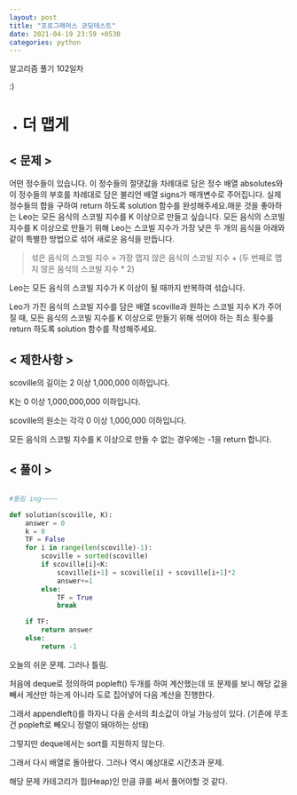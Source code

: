 ```yaml
---
layout: post
title: "프로그래머스 코딩테스트"
date: 2021-04-19 23:59 +0530
categories: python
---
```


알고리즘 풀기 102일차

:)

- # 더 맵게

## < 문제 >

어떤 정수들이 있습니다. 이 정수들의 절댓값을 차례대로 담은 정수 배열 absolutes와 이 정수들의 부호를 차례대로 담은 불리언 배열 signs가 매개변수로 주어집니다. 실제 정수들의 합을 구하여 return 하도록 solution 함수를 완성해주세요.매운 것을 좋아하는 Leo는 모든 음식의 스코빌 지수를 K 이상으로 만들고 싶습니다. 모든 음식의 스코빌 지수를 K 이상으로 만들기 위해 Leo는 스코빌 지수가 가장 낮은 두 개의 음식을 아래와 같이 특별한 방법으로 섞어 새로운 음식을 만듭니다.

> 섞은 음식의 스코빌 지수 = 가장 맵지 않은 음식의 스코빌 지수 + (두 번째로 맵지 않은 음식의 스코빌 지수 \* 2)

Leo는 모든 음식의 스코빌 지수가 K 이상이 될 때까지 반복하여 섞습니다.

Leo가 가진 음식의 스코빌 지수를 담은 배열 scoville과 원하는 스코빌 지수 K가 주어질 때, 모든 음식의 스코빌 지수를 K 이상으로 만들기 위해 섞어야 하는 최소 횟수를 return 하도록 solution 함수를 작성해주세요.

## < 제한사항 >

scoville의 길이는 2 이상 1,000,000 이하입니다.

K는 0 이상 1,000,000,000 이하입니다.

scoville의 원소는 각각 0 이상 1,000,000 이하입니다.

모든 음식의 스코빌 지수를 K 이상으로 만들 수 없는 경우에는 -1을 return 합니다.

## < 풀이 >

```python

#틀림 ing~~~~

def solution(scoville, K):
    answer = 0
    k = 0
    TF = False
    for i in range(len(scoville)-1):
        scoville = sorted(scoville)
        if scoville[i]<K:
            scoville[i+1] = scoville[i] + scoville[i+1]*2
            answer+=1
        else:
            TF = True
            break

    if TF:
        return answer
    else:
        return -1

```

오늘의 쉬운 문제. 그러나 틀림.

처음에 deque로 정의하여 popleft() 두개를 하여 계산했는데 또 문제를 보니 해당 값을 빼서 게산만 하는게 아니라 도로 집어넣어 다음 계산을 진행한다.

그래서 appendleft()를 하자니 다음 순서의 최소값이 아닐 가능성이 있다. (기존에 무조건 popleft로 빼오니 정렬이 돼야하는 상태)

그렇지만 deque에서는 sort를 지원하지 않는다.

그래서 다시 배열로 돌아왔다. 그러나 역시 예상대로 시간초과 문제.

해당 문제 카테고리가 힙(Heap)인 만큼 큐를 써서 풀어야할 것 같다.
